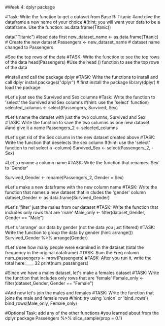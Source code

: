 #Week 4: dplyr package

#Task: Write the function to get a dataset from Base R: Titanic
#and give the dataframe a new name of your choice
#(hint: you will want your data to be a dataframe. Use the function: as.data.frame(Titanic))

data("Titanic") #load data first
new_dataset_name <- as.data.frame(Titanic) # Create the new dataset
Passengers <- new_dataset_name  # dataset name changed to Passengers


#See the top rows of the data
#TASK: Write the function to see the top rows of the data
head(Passengers) #Use the head () function to see the top rows of the data

#Install and call the package dplyr
#TASK: Write the functions to install and call dplyr
install.packages("dplyr") # first install the package
library(dplyr) # load the package


#Let's just see the Survived and Sex columns
#Task: Write the function to 'select' the Survived and Sex columns
#(hint: use the 'select' function)
selected_columns <- select(Passengers, Survived, Sex)

#Let's name the dataset with just the two columns, Survived and Sex
#TASK: Write the function to save the two columns as one new dataset
#and give it a name
Passengers_2 <- selected_columns

#Let's get rid of the Sex column in the new dataset created above
#TASK: Write the function that deselects the sex column
#(hint: use the 'select' function to not select a -column)
Survived_Sex <- select(Passengers_2, -Sex)

#Let's rename a column name
#TASK: Write the function that renames 'Sex' to 'Gender'

Survived_Gender <- rename(Passengers_2, Gender = Sex)

#Let's make a new dataframe with the new column name
#TASK: Write the function that names a new dataset that in cludes the 'gender' column
dataset_Gender <- as.data.frame(Survived_Gender)

#Let's 'filter' just the males from our dataset
#TASK: Write the function that includes only rows that are 'male'
Male_only <- filter(dataset_Gender, Gender == "Male")


#Let's 'arrange' our data by gender (not the data you just filtered)
#TASK: Write the function to group the data by gender (hint: arrange())
Survived_Gender %>% arrange(Gender)

#Let's see how many people were examined in the dataset (total the frequency in the original dataframe)
#TASK: Sum the Freq column
num_passengers <- nrow(Passengers)
#TASK: After you run it, write the total here:____ 32
print(num_passengers)

#Since we have a males dataset, let's make a females dataset
#TASK: Write the function that includes only rows that are 'female'
Female_only <- filter(dataset_Gender, Gender == "Female")

#And now let's join the males and females
#TASK: Write the function that joins the male and female rows
#(hint: try using 'union' or 'bind_rows')
bind_rows(Male_only, Female_only)

#Optional Task: add any of the other functions
#you learned about from the dplyr package
Passengers %>% slice_sample(prop = 0.1)
